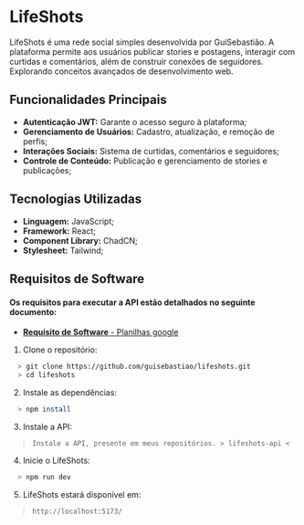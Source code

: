 # LifeShots

LifeShots é uma rede social simples desenvolvida por GuiSebastião. A plataforma permite aos usuários publicar stories e postagens, interagir com curtidas e comentários, além de construir conexões de seguidores. Explorando conceitos avançados de desenvolvimento web.

## Funcionalidades Principais

 - **Autenticação JWT:** Garante o acesso seguro à plataforma;
 - **Gerenciamento de Usuários:** Cadastro, atualização, e remoção de perfis;
 - **Interações Sociais:** Sistema de curtidas, comentários e seguidores;
 - **Controle de Conteúdo:** Publicação e gerenciamento de stories e publicações;

## Tecnologias Utilizadas
 - **Linguagem:** JavaScript;
 - **Framework:** React;
 - **Component Library:** ChadCN;
 - **Stylesheet:** Tailwind;

## Requisitos de Software

#### Os requisitos para executar a API estão detalhados no seguinte documento:

 - [**Requisito de Software** - Planilhas google](https://docs.google.com/spreadsheets/d/1QJFa9XAJZ71S60j33F-zQGeuuOFSNE8Ui19YimdNXh8/edit?usp=sharing)

1. Clone o repositório:

```bash
  > git clone https://github.com/guisebastiao/lifeshots.git
  > cd lifeshots
```

2. Instale as dependências:
   
```bash
  > npm install
```

3. Instale a API:
   
 > `Instale a API, presente em meus repositórios. > lifeshots-api <`

4. Inicie o LifeShots:

```bash
  > npm run dev
```

5. LifeShots estará disponível em:

 > `http://localhost:5173/`
